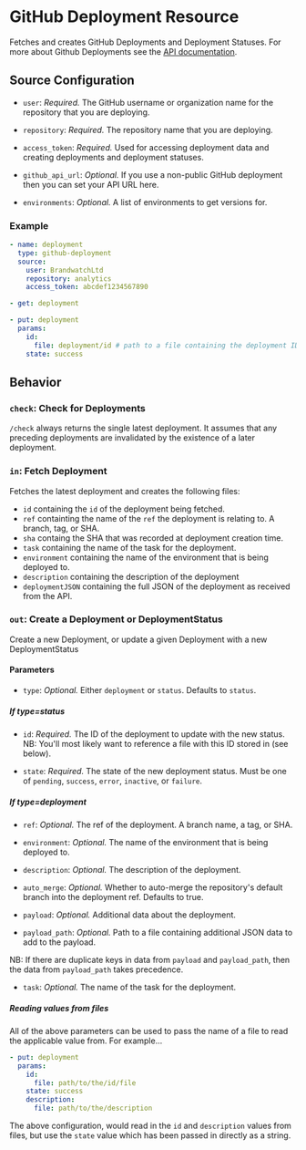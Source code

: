 # GitHub Deployment Resource

Fetches and creates GitHub Deployments and Deployment Statuses. For more about Github Deployments
see the [API documentation](https://developer.github.com/v3/repos/deployments/).

## Source Configuration

* `user`: *Required.* The GitHub username or organization name for the
  repository that you are deploying.

* `repository`: *Required.* The repository name that you are deploying.

* `access_token`: *Required.* Used for accessing deployment data and creating deployments
  and deployment statuses.

* `github_api_url`: *Optional.* If you use a non-public GitHub deployment then
  you can set your API URL here.

* `environments`: *Optional.* A list of environments to get versions for.

### Example

``` yaml
- name: deployment
  type: github-deployment
  source:
    user: BrandwatchLtd
    repository: analytics
    access_token: abcdef1234567890
```

``` yaml
- get: deployment
```

``` yaml
- put: deployment
  params:
    id:
      file: deployment/id # path to a file containing the deployment ID
    state: success
```

## Behavior

### `check`: Check for Deployments

`/check` always returns the single latest deployment. It assumes that any preceding deployments
are invalidated by the existence of a later deployment.

### `in`: Fetch Deployment

Fetches the latest deployment and creates the following files:

* `id` containing the `id` of the deployment being fetched.
* `ref` containting the name of the `ref` the deployment is relating to. A branch, tag, or SHA.
* `sha` containg the SHA that was recorded at deployment creation time.
* `task` containing the name of the task for the deployment.
* `environment` containing the name of the environment that is being deployed to.
* `description` containing the description of the deployment
* `deploymentJSON` containing the full JSON of the deployment as received from the API.


### `out`: Create a Deployment or DeploymentStatus

Create a new Deployment, or update a given Deployment with a new DeploymentStatus

#### Parameters

* `type`: *Optional.* Either `deployment` or `status`. Defaults to `status`.

##### If type=status

* `id`: *Required.* The ID of the deployment to update with the new status.
  NB: You'll most likely want to reference a file with this ID stored in (see below).

* `state`: *Required.*  The state of the new deployment status.
  Must be one of `pending`, `success`, `error`, `inactive`, or `failure`.

##### If type=deployment

* `ref`: *Optional.* The ref of the deployment. A branch name, a tag, or SHA.

* `environment`: *Optional.* The name of the environment that is being deployed to.

* `description`: *Optional.* The description of the deployment.

* `auto_merge`: *Optional.* Whether to auto-merge the repository's default branch into the deployment ref. Defaults to true.

* `payload`: *Optional.* Additional data about the deployment.

* `payload_path`: *Optional.* Path to a file containing additional JSON data to add to the payload.

NB: If there are duplicate keys in data from `payload` and `payload_path`, then the data from
`payload_path` takes precedence.

* `task`: *Optional.* The name of the task for the deployment.

##### Reading values from files

All of the above parameters can be used to pass the name of a file to read the applicable value
from. For example...

```yaml
- put: deployment
  params:
    id:
      file: path/to/the/id/file
    state: success
    description:
      file: path/to/the/description
```
The above configuration, would read in the `id` and `description` values from files, but use
the `state` value which has been passed in directly as a string.
